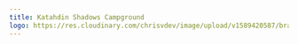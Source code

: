 ```yaml
---
title: Katahdin Shadows Campground
logo: https://res.cloudinary.com/chrisvdev/image/upload/v1589420587/brands/logo_katahdinshadows_cltrbz.png
---
```

